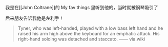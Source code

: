 我是在[[John Coltrane]]的 My fav things 里听到他的，当时就被钢琴吸引了

后来朋友告诉我他是左利手！

> Tyner, who was left-handed, played with a low bass left hand and he raised his arm high above the keyboard for an emphatic attack. His right-hand soloing was detached and staccato. —— via.wiki